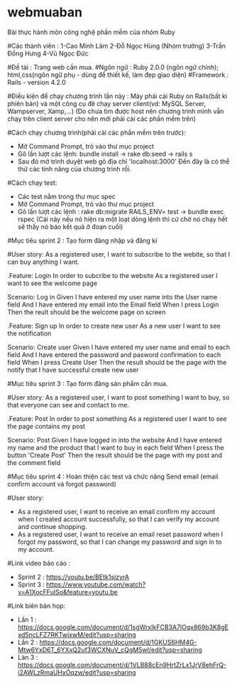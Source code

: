# webmuaban
Bài thực hành môn công nghệ phần mềm của nhóm Ruby

#Các thành viên : 
 1-Cao Minh Lâm
             2-Đỗ Ngọc Hùng (Nhóm trưởng)
             3-Trần Đồng Hưng
             4-Vũ Ngọc Đức

#Đề tài : Trang web cần mua.
#Ngôn ngữ : Ruby 2.0.0 (ngôn ngữ chính); html,css(ngôn ngữ phụ - dùng để thiết kế, làm đẹp giao diện)
#Framework : Rails - version 4.2.0

#Điều kiện để chạy chương trình lần này : Máy phải cài Ruby on Rails(bất kì phiên bản) và một công cụ đê chạy server client(vd: MySQL Server, Wampserver, Xamp,...)
(Do chưa tìm được host nên chương trình mình vẫn chạy trên client server cho nên mới phải cài các phần mềm trên)

#Cách chạy chương trình(phải cài các phần mềm trên trước):
- Mở Command Prompt, trỏ vào thư mục project
- Gõ lần lượt các lệnh: bundle install -> rake db:seed -> rails s
- Sau đó mở trình duyệt web gõ địa chỉ 'localhost:3000'
Đến đây là có thể thử các tính năng của chương trình rồi.

#Cách chạy test:
- Các test nằm trong thư mục spec
- Mở Command Prompt, trỏ vào thư mục project
- Gõ lần lượt các lệnh : rake db:migrate RAILS_ENV= test -> bundle exec rspec
(Cái này nếu nó hiện ra một loạt dòng lệnh thì cứ chờ nó chạy hết sẽ thấy nó báo kết quả ở đoạn cuối)

#Mục tiêu sprint 2 : Tạo form đăng nhập và đăng kí

#User story: As a registered user, I want to subscribe to the webite, so that I can buy anything I want.

.Feature: Login
   In order to subcribe to the website
   As a registered user
   I want to see the welcome page

   Scenario: Log in
      Given I have entered my user name into the User name field
      And I have entered my email into the Email field
      When I press Login
      Then the reult should be the welcome page on screen

.Feature: Sign up
   In order to create new user
   As a new user
   I want to see the notification

   Scenario: Create user
      Given I have entered my user name  and email to each field
      And I have entered the password and pasword confirmation to each field
      When I press Create User
      Then the result should be the page with the notify that I have successful create new user

#Mục tiêu sprint 3 : Tạo form đăng sản phẩm cần mua.      

#User story: As a registered user, I want to post something I want to buy, so that everyone can see and contact to me.

.Feature: Post
   In order to post something
   As a registered user
   I want to see the page contains my post

   Scenario: Post
      Given I have logged in into the website
      And I have entered my name and the product that I want to buy in each field
      When I press the button 'Create Post'
      Then the result should be the page with my post and the comment field

#Mục tiêu sprint 4 : Hoàn thiện các test và chức năng Send email (email confirm account và forgot password)

#User story: 
+ As a registered user, I want to receive an email confirm my account when I created account successfully, so that I can verify my account and continue shopping.
+ As a registered user, I want to receive an email reset password when I forgot my password, so that I can change my password and sign in to my account.

#Link video báo cáo : 
+ Sprint 2 : https://youtu.be/BEtk1sjzyrA
+ Sprint 3 : https://www.youtube.com/watch?v=A1XocFFuISo&feature=youtu.be

#Link biên bản họp: 
+ Lần 1 : https://docs.google.com/document/d/1sgWrxIkFCB3A7lOqx869b3K8gExd5ncLFZ7RKTwixwM/edit?usp=sharing
+ Lần 2 : https://docs.google.com/document/d/1GKUS6HM4G-Mtw6YxD6T_6YXxQ2uf3WCXNuV_cQgM5wI/edit?usp=sharing
+ Làn 3 : https://docs.google.com/document/d/1VLB88cEn9HrtZrLx1JrV8ehFrQ-i2AWLzRmaUHxOqzw/edit?usp=sharing
